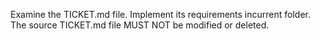 Examine the TICKET.md file. Implement its requirements incurrent folder. The source TICKET.md file MUST NOT be modified or deleted.